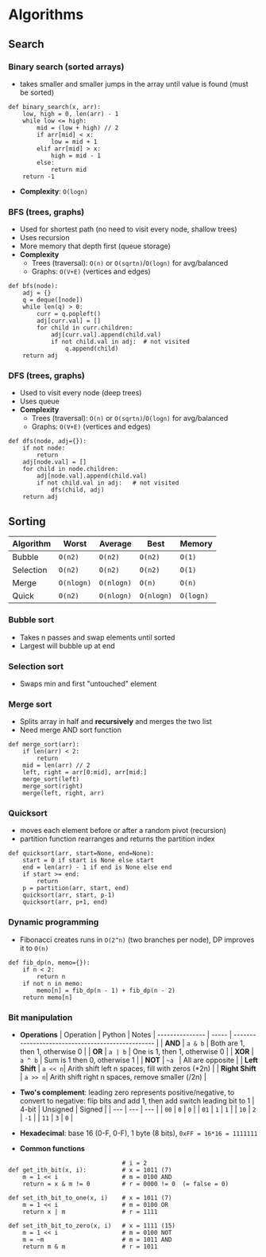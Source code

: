 # Algorithms

## Search
### Binary search (sorted arrays)
- takes smaller and smaller jumps in the array until value is found (must be sorted)
```
def binary_search(x, arr):
    low, high = 0, len(arr) - 1
    while low <= high:
        mid = (low + high) // 2
        if arr[mid] < x:
            low = mid + 1
        elif arr[mid] > x:
            high = mid - 1
        else:
            return mid
    return -1
```
- **Complexity**: `O(logn)`
### BFS (trees, graphs)
- Used for shortest path (no need to visit every node, shallow trees)
- Uses recursion
- More memory that depth first (queue storage)
- **Complexity**
  - Trees (traversal): `O(n)` or `O(sqrtn)`/`O(logn)` for avg/balanced
  - Graphs: `O(V+E)` (vertices and edges)

```
def bfs(node):
    adj = {}
    q = deque([node])
    while len(q) > 0:
        curr = q.popleft()
        adj[curr.val] = []
        for child in curr.children:
            adj[curr.val].append(child.val)
            if not child.val in adj:  # not visited
                q.append(child)
    return adj
```
### DFS (trees, graphs)
- Used to visit every node (deep trees)
- Uses queue
- **Complexity**
  - Trees (traversal): `O(n)` or `O(sqrtn)`/`O(logn)` for avg/balanced
  - Graphs: `O(V+E)` (vertices and edges)
```
def dfs(node, adj={}):
    if not node:
        return
    adj[node.val] = []
    for child in node.children:
        adj[node.val].append(child.val)
        if not child.val in adj:   # not visited
            dfs(child, adj)
    return adj
```

## Sorting
| Algorithm | Worst | Average | Best | Memory |
| --- | --- | --- | --- | --- |
| Bubble | `O(n2)` | `O(n2)` | `O(n2)` | `O(1)` |
| Selection | `O(n2)` | `O(n2)` | `O(n2)` | `O(1)` |
| Merge | `O(nlogn)` | `O(nlogn)` | `O(n)` | `O(n)` |
| Quick | `O(n2)` | `O(nlogn)` | `O(nlogn)` | `O(logn)` |
### Bubble sort
- Takes n passes and swap elements until sorted
- Largest will bubble up at end

### Selection sort
- Swaps min and first "untouched" element

### Merge sort
- Splits array in half and **recursively** and merges the two list
- Need merge AND sort function
```
def merge_sort(arr):
    if len(arr) < 2:
        return
    mid = len(arr) // 2
    left, right = arr[0:mid], arr[mid:]
    merge_sort(left)
    merge_sort(right)
    merge(left, right, arr)
```

### Quicksort
- moves each element before or after a random pivot (recursion)
- partition function rearranges and returns the partition index
```
def quicksort(arr, start=None, end=None):
    start = 0 if start is None else start 
    end = len(arr) - 1 if end is None else end
    if start >= end: 
        return
    p = partition(arr, start, end)
    quicksort(arr, start, p-1)
    quicksort(arr, p+1, end)
```

### Dynamic programming
- Fibonacci creates runs in `O(2^n)` (two branches per node), DP improves it to `O(n)`
```
def fib_dp(n, memo={}):
    if n < 2:
        return n
    if not n in memo:
        memo[n] = fib_dp(n - 1) + fib_dp(n - 2)
    return memo[n]
```

### Bit manipulation
- **Operations**
    | Operation | Python | Notes
    | --------------- | -----   | ------------------------------------------------- |
    | **AND**         | `a & b` | Both are 1, then 1, otherwise 0                   |
    | **OR**          | `a | b` | One is 1, then 1, otherwise 0                     |
    | **XOR**         | `a ^ b` | Sum is 1 then 0, otherwise 1                      |
    | **NOT**         | `~a `   | All are opposite                                  |
    | **Left Shift**  | `a << n`| Arith shift left n spaces, fill with zeros (\*2n) |
    | **Right Shift** | `a >> n`| Arith shift right n spaces, remove smaller (/2n)  |

- **Two's complement**: leading zero represents positive/negative, to convert to negative: flip bits and add 1, then add switch leading bit to 1
    | 4-bit | Unsigned | Signed |
    | --- | --- | --- |
    | `00` | `0` | `0` |
    | `01` | `1` | `1` |
    | `10` | `2` | `-1` |
    | `11` | `3` | `0` |
- **Hexadecimal**: base 16 (0-F, 0-F), 1 byte (8 bits), `0xFF = 16*16 = 1111111`
- **Common functions**
```
                                # i = 2
def get_ith_bit(x, i):          # x = 1011 (7)
    m = 1 << i                  # m = 0100 AND
    return = x & m != 0         # r = 0000 != 0  (= false = 0)

def set_ith_bit_to_one(x, i)    # x = 1011 (7)
    m = 1 << i                  # m = 0100 OR
    return x | m                # r = 1111

def set_ith_bit_to_zero(x, i)   # x = 1111 (15)
    m = 1 << i                  # m = 0100 NOT
    m = ~m                      # m = 1011 AND
    return m & m                # r = 1011
```
